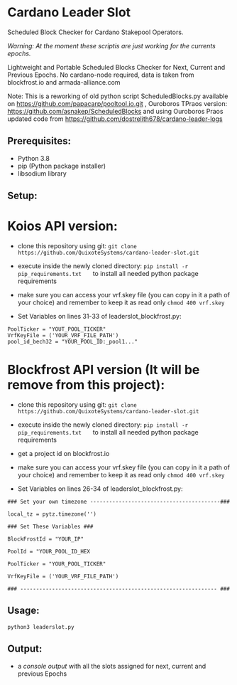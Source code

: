 # Cardano Leader Slot
Scheduled Block Checker for Cardano Stakepool Operators. 

*Warning: At the moment these scriptis are just working for the currents epochs.*

Lightweight and Portable Scheduled Blocks Checker for Next, Current and Previous Epochs.
No cardano-node required, data is taken from blockfrost.io and armada-alliance.com

Note: This is a reworking of old python script ScheduledBlocks.py 
available on https://github.com/papacarp/pooltool.io.git , Ouroboros TPraos version: https://github.com/asnakep/ScheduledBlocks and using Ouroboros Praos updated code from https://github.com/dostrelith678/cardano-leader-logs


## Prerequisites:
- Python 3.8
- pip (Python package installer)
- libsodium library

## Setup:

# Koios API version:
- clone this repository using git: ``` git clone https://github.com/QuixoteSystems/cardano-leader-slot.git ```
- execute inside the newly cloned directory: ```pip install -r pip_requirements.txt   ```  to install all needed python package requirements
- make sure you can access your vrf.skey file (you can copy in it a path of your choice) and remember to keep it as read only ``` chmod 400 vrf.skey ```

- Set Variables on lines 31-33 of leaderslot_blockfrost.py:

```
PoolTicker = "YOUT_POOL_TICKER"
VrfKeyFile = ('YOUR_VRF_FILE_PATH')
pool_id_bech32 = "YOUR_POOL_ID:_pool1..."
```


# Blockfrost API version (It will be remove from this project):
- clone this repository using git: ``` git clone https://github.com/QuixoteSystems/cardano-leader-slot.git ```
- execute inside the newly cloned directory: ```pip install -r pip_requirements.txt   ```  to install all needed python package requirements
- get a project id on blockfrost.io
- make sure you can access your vrf.skey file (you can copy in it a path of your choice) and remember to keep it as read only ``` chmod 400 vrf.skey ```

- Set Variables on lines 26-34 of leaderslot_blockfrost.py:
```
### Set your own timezone -----------------------------------------###

local_tz = pytz.timezone('')

### Set These Variables ###

BlockFrostId = "YOUR_IP"

PoolId = "YOUR_POOL_ID_HEX

PoolTicker = "YOUR_POOL_TICKER"

VrfKeyFile = ('YOUR_VRF_FILE_PATH')

### -------------------------------------------------------------- ###
```


## Usage:
``` python3 leaderslot.py ```

## Output: 
- a *console output* with all the slots assigned for next, current and previous Epochs
